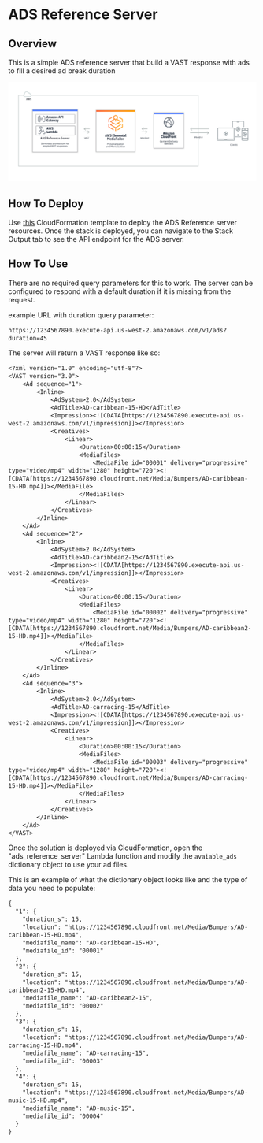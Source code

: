 # ADS Reference Server
## Overview
This is a simple ADS reference server that build a VAST response with ads to fill a desired ad break duration

![](architecture-aws.png?width=80pc&classes=border,shadow)

## How To Deploy

Use [this](https://raw.githubusercontent.com/scunning1987/ads_reference_server/main/ads-ref-server.yaml) CloudFormation template to deploy the ADS Reference server resources. Once the stack is deployed, you can navigate to the Stack Output tab to see the API endpoint for the ADS server.


## How To Use
There are no required query parameters for this to work. The server can be configured to respond with a default duration if it is missing from the request.

example URL with duration query parameter:
```
https://1234567890.execute-api.us-west-2.amazonaws.com/v1/ads?duration=45
```

The server will return a VAST response like so:

```
<?xml version="1.0" encoding="utf-8"?>
<VAST version="3.0">
	<Ad sequence="1">
		<Inline>
			<AdSystem>2.0</AdSystem>
			<AdTitle>AD-caribbean-15-HD</AdTitle>
			<Impression><![CDATA[https://1234567890.execute-api.us-west-2.amazonaws.com/v1/impression]]></Impression>
			<Creatives>
				<Linear>
					<Duration>00:00:15</Duration>
					<MediaFiles>
						<MediaFile id="00001" delivery="progressive" type="video/mp4" width="1280" height="720"><![CDATA[https://1234567890.cloudfront.net/Media/Bumpers/AD-caribbean-15-HD.mp4]]></MediaFile>
					</MediaFiles>
				</Linear>
			</Creatives>
		</Inline>
	</Ad>
	<Ad sequence="2">
		<Inline>
			<AdSystem>2.0</AdSystem>
			<AdTitle>AD-caribbean2-15</AdTitle>
			<Impression><![CDATA[https://1234567890.execute-api.us-west-2.amazonaws.com/v1/impression]]></Impression>
			<Creatives>
				<Linear>
					<Duration>00:00:15</Duration>
					<MediaFiles>
						<MediaFile id="00002" delivery="progressive" type="video/mp4" width="1280" height="720"><![CDATA[https://1234567890.cloudfront.net/Media/Bumpers/AD-caribbean2-15-HD.mp4]]></MediaFile>
					</MediaFiles>
				</Linear>
			</Creatives>
		</Inline>
	</Ad>
	<Ad sequence="3">
		<Inline>
			<AdSystem>2.0</AdSystem>
			<AdTitle>AD-carracing-15</AdTitle>
			<Impression><![CDATA[https://1234567890.execute-api.us-west-2.amazonaws.com/v1/impression]]></Impression>
			<Creatives>
				<Linear>
					<Duration>00:00:15</Duration>
					<MediaFiles>
						<MediaFile id="00003" delivery="progressive" type="video/mp4" width="1280" height="720"><![CDATA[https://1234567890.cloudfront.net/Media/Bumpers/AD-carracing-15-HD.mp4]]></MediaFile>
					</MediaFiles>
				</Linear>
			</Creatives>
		</Inline>
	</Ad>
</VAST>
```

Once the solution is deployed via CloudFormation, open the "ads_reference_server" Lambda function and modify the `avaiable_ads` dictionary object to use your ad files.

This is an example of what the dictionary object looks like and the type of data you need to populate:

```
{
  "1": {
    "duration_s": 15,
    "location": "https://1234567890.cloudfront.net/Media/Bumpers/AD-caribbean-15-HD.mp4",
    "mediafile_name": "AD-caribbean-15-HD",
    "mediafile_id": "00001"
  },
  "2": {
    "duration_s": 15,
    "location": "https://1234567890.cloudfront.net/Media/Bumpers/AD-caribbean2-15-HD.mp4",
    "mediafile_name": "AD-caribbean2-15",
    "mediafile_id": "00002"
  },
  "3": {
    "duration_s": 15,
    "location": "https://1234567890.cloudfront.net/Media/Bumpers/AD-carracing-15-HD.mp4",
    "mediafile_name": "AD-carracing-15",
    "mediafile_id": "00003"
  },
  "4": {
    "duration_s": 15,
    "location": "https://1234567890.cloudfront.net/Media/Bumpers/AD-music-15-HD.mp4",
    "mediafile_name": "AD-music-15",
    "mediafile_id": "00004"
  }
}
```